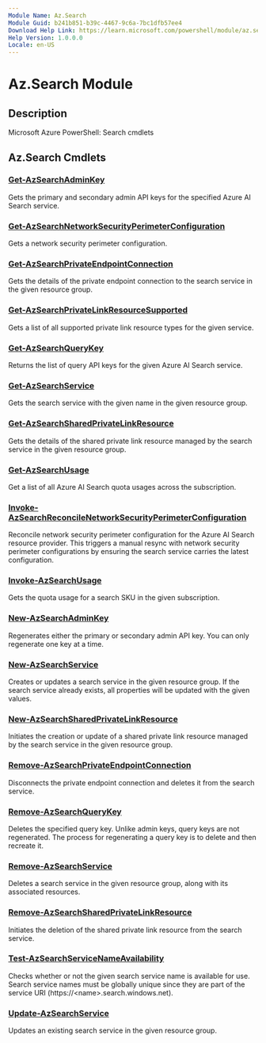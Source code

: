 ```yaml
---
Module Name: Az.Search
Module Guid: b241b851-b39c-4467-9c6a-7bc1dfb57ee4
Download Help Link: https://learn.microsoft.com/powershell/module/az.search
Help Version: 1.0.0.0
Locale: en-US
---
```


# Az.Search Module
## Description
Microsoft Azure PowerShell: Search cmdlets

## Az.Search Cmdlets
### [Get-AzSearchAdminKey](Get-AzSearchAdminKey.md)
Gets the primary and secondary admin API keys for the specified Azure AI Search service.

### [Get-AzSearchNetworkSecurityPerimeterConfiguration](Get-AzSearchNetworkSecurityPerimeterConfiguration.md)
Gets a network security perimeter configuration.

### [Get-AzSearchPrivateEndpointConnection](Get-AzSearchPrivateEndpointConnection.md)
Gets the details of the private endpoint connection to the search service in the given resource group.

### [Get-AzSearchPrivateLinkResourceSupported](Get-AzSearchPrivateLinkResourceSupported.md)
Gets a list of all supported private link resource types for the given service.

### [Get-AzSearchQueryKey](Get-AzSearchQueryKey.md)
Returns the list of query API keys for the given Azure AI Search service.

### [Get-AzSearchService](Get-AzSearchService.md)
Gets the search service with the given name in the given resource group.

### [Get-AzSearchSharedPrivateLinkResource](Get-AzSearchSharedPrivateLinkResource.md)
Gets the details of the shared private link resource managed by the search service in the given resource group.

### [Get-AzSearchUsage](Get-AzSearchUsage.md)
Get a list of all Azure AI Search quota usages across the subscription.

### [Invoke-AzSearchReconcileNetworkSecurityPerimeterConfiguration](Invoke-AzSearchReconcileNetworkSecurityPerimeterConfiguration.md)
Reconcile network security perimeter configuration for the Azure AI Search resource provider.
This triggers a manual resync with network security perimeter configurations by ensuring the search service carries the latest configuration.

### [Invoke-AzSearchUsage](Invoke-AzSearchUsage.md)
Gets the quota usage for a search SKU in the given subscription.

### [New-AzSearchAdminKey](New-AzSearchAdminKey.md)
Regenerates either the primary or secondary admin API key.
You can only regenerate one key at a time.

### [New-AzSearchService](New-AzSearchService.md)
Creates or updates a search service in the given resource group.
If the search service already exists, all properties will be updated with the given values.

### [New-AzSearchSharedPrivateLinkResource](New-AzSearchSharedPrivateLinkResource.md)
Initiates the creation or update of a shared private link resource managed by the search service in the given resource group.

### [Remove-AzSearchPrivateEndpointConnection](Remove-AzSearchPrivateEndpointConnection.md)
Disconnects the private endpoint connection and deletes it from the search service.

### [Remove-AzSearchQueryKey](Remove-AzSearchQueryKey.md)
Deletes the specified query key.
Unlike admin keys, query keys are not regenerated.
The process for regenerating a query key is to delete and then recreate it.

### [Remove-AzSearchService](Remove-AzSearchService.md)
Deletes a search service in the given resource group, along with its associated resources.

### [Remove-AzSearchSharedPrivateLinkResource](Remove-AzSearchSharedPrivateLinkResource.md)
Initiates the deletion of the shared private link resource from the search service.

### [Test-AzSearchServiceNameAvailability](Test-AzSearchServiceNameAvailability.md)
Checks whether or not the given search service name is available for use.
Search service names must be globally unique since they are part of the service URI (https://\<name\>.search.windows.net).

### [Update-AzSearchService](Update-AzSearchService.md)
Updates an existing search service in the given resource group.

